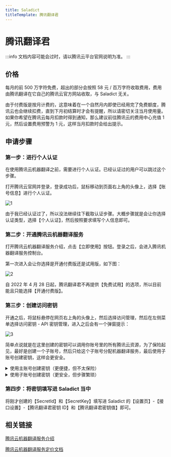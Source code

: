 ```yaml
---
title: Saladict
titleTemplate: 腾讯翻译君
---
```


# 腾讯翻译君

:::info
文档内容可能会过时，请以腾讯云平台官网说明为准。
:::

## 价格

每月的前 500 万字符免费，超出的部分会按照 58 元 / 百万字符收取费用，费用由腾讯翻译在它自己的腾讯云官方网站收取，与 Saladict 无关。

由于付费版是按月计费的，这意味着在一个自然月内即使已经用完了免费额度，腾讯云也会继续扣费，直到下月初结算时才会有提醒，所以请密切关注当月使用量。如果你希望在腾讯云每月扣款时得到通知，那么建议前往腾讯云的费用中心充值 1 元，然后设置费用预警为 1 元，这样当月扣款时会给出提示。

## 申请步骤

### 第一步：进行个人认证

在使用腾讯云机器翻译之前，需要进行个人认证。已经认证过的用户可以跳过这个步骤。

打开腾讯云官网并登录，登录成功后，鼠标移动到页面右上角的头像上，选择【账号信息】进行个人认证。

![1](./asset/tencent1.png)

由于我已经认证过了，所以没法继续往下截取认证步骤。大概步骤就是会让你选择认证类型，选择【个人认证】，然后按照要求填写个人信息即可。

### 第二步：开通腾讯云机器翻译服务

打开腾讯云机器翻译服务介绍，点击【立即使用】按钮。登录之后，会进入腾讯机器翻译服务控制台。

第一次进入会让你选择是开通付费版还是试用版，如下图：

![2](./asset/tencent2.png)

自 2022 年 4 月 28 日起，腾讯翻译君不再提供【免费试用】的选项，所以目前能且只能选择【开通付费版】。

### 第三步：创建访问密钥

开通之后，将鼠标悬停在网页右上角的头像上，然后选择访问管理，然后在左侧菜单选择访问密钥 - API 密钥管理，进入之后会有一个弹窗提示：

![3](./asset/tencent3.png)

简单点说就是在这里创建的密钥可以调用你账号里的所有腾讯云资源，为了保险起见，最好是创建一个子账号，然后只给这个子账号分配机器翻译服务，最后使用子账号创建密钥，这样会更安全。

<details><summary>使用主账号创建密钥（更便捷，但不太保险）</summary>
<p>

选择【继续使用】，然后点击【新建密钥】按钮，表格里就会添加新的密钥，如下图：
![4](./asset/tencent4.png)

</p>
</details>

<details><summary>使用子账号创建密钥（更安全，但步骤繁琐）</summary>
<p>

选择【切换使用子账号密钥】，会跳转到新建用户页面，选择自定义创建，接下来有四个步骤。

第一步：选择类型

选择【可访问资源并接收消息】，然后点击【下一步】。

第二步：填写用户信息

设置用户信息：填写用户名，备注填写“供 Saladict - 腾讯翻译君使用”。
访问方式：勾选【编程访问】。
可接收消息类型：我全都取消选择了，你可以看情况选择。
完成之后点击【下一步】。

第三步：设置用户权限

搜索“机器翻译”，勾选【QcloudTMTFullAccess（机器翻译（TMT）全读写访问权限）】这一项即可，然后点击【下一步】。

第四步：审阅信息

这一步只需要点击【完成】按钮即可，然后就会看到这个子账户的【SecretId】和【SecretKey】，如下图：
![5](./asset/tencent5.png)

</p>
</details>

### 第四步：将密钥填写进 Saladict 当中

将刚才创建的【SecretId】和【SecretKey】填写进 Saladict 的【设置页】-【接口设置】-【腾讯翻译君密钥 ID】和【腾讯翻译君密钥值】即可。

## 相关链接

[腾讯云机器翻译服务介绍](https://curl.qcloud.com/Ykn2htRP)

[腾讯云机器翻译服务定价文档](https://curl.qcloud.com/JAXtzpXl)
